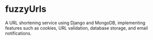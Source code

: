 # fuzzyUrls
A URL shortening service using Django and MongoDB, implementing features such as cookies, URL validation, database storage, and email notifications.
